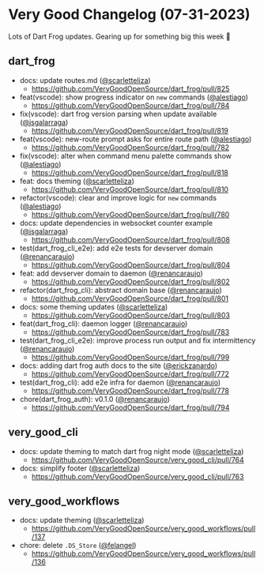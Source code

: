 # Very Good Changelog (07-31-2023)

Lots of Dart Frog updates. Gearing up for something big this week 👀

## dart_frog

- docs: update routes.md ([@scarletteliza](https://github.com/scarletteliza))
  - https://github.com/VeryGoodOpenSource/dart_frog/pull/825
- feat(vscode): show progress indicator on `new` commands ([@alestiago](https://github.com/alestiago))
  - https://github.com/VeryGoodOpenSource/dart_frog/pull/784
- fix(vscode): dart frog version parsing when update available ([@jsgalarraga](https://github.com/jsgalarraga))
  - https://github.com/VeryGoodOpenSource/dart_frog/pull/819
- feat(vscode): new-route prompt asks for entire route path ([@alestiago](https://github.com/alestiago))
  - https://github.com/VeryGoodOpenSource/dart_frog/pull/782
- fix(vscode): alter when command menu palette commands show ([@alestiago](https://github.com/alestiago))
  - https://github.com/VeryGoodOpenSource/dart_frog/pull/818
- feat: docs theming ([@scarletteliza](https://github.com/scarletteliza))
  - https://github.com/VeryGoodOpenSource/dart_frog/pull/810
- refactor(vscode): clear and improve logic for `new` commands ([@alestiago](https://github.com/alestiago))
  - https://github.com/VeryGoodOpenSource/dart_frog/pull/780
- docs: update dependencies in websocket counter example ([@jsgalarraga](https://github.com/jsgalarraga))
  - https://github.com/VeryGoodOpenSource/dart_frog/pull/808
- test(dart_frog_cli_e2e): add e2e tests for devserver domain ([@renancaraujo](https://github.com/renancaraujo))
  - https://github.com/VeryGoodOpenSource/dart_frog/pull/804
- feat: add devserver domain to daemon ([@renancaraujo](https://github.com/renancaraujo))
  - https://github.com/VeryGoodOpenSource/dart_frog/pull/802
- refactor(dart_frog_cli): abstract domain base ([@renancaraujo](https://github.com/renancaraujo))
  - https://github.com/VeryGoodOpenSource/dart_frog/pull/801
- docs: some theming updates ([@scarletteliza](https://github.com/scarletteliza))
  - https://github.com/VeryGoodOpenSource/dart_frog/pull/803
- feat(dart_frog_cli): daemon logger ([@renancaraujo](https://github.com/renancaraujo))
  - https://github.com/VeryGoodOpenSource/dart_frog/pull/783
- test(dart_frog_cli_e2e): improve process run output and fix intermittency ([@renancaraujo](https://github.com/renancaraujo))
  - https://github.com/VeryGoodOpenSource/dart_frog/pull/799
- docs: adding dart frog auth docs to the site ([@erickzanardo](https://github.com/erickzanardo))
  - https://github.com/VeryGoodOpenSource/dart_frog/pull/772
- test(dart_frog_cli): add e2e infra for daemon ([@renancaraujo](https://github.com/renancaraujo))
  - https://github.com/VeryGoodOpenSource/dart_frog/pull/778
- chore(dart_frog_auth): v0.1.0 ([@renancaraujo](https://github.com/renancaraujo))
  - https://github.com/VeryGoodOpenSource/dart_frog/pull/794

## very_good_cli

- docs: update theming to match dart frog night mode ([@scarletteliza](https://github.com/scarletteliza))
  - https://github.com/VeryGoodOpenSource/very_good_cli/pull/764
- docs: simplify footer ([@scarletteliza](https://github.com/scarletteliza))
  - https://github.com/VeryGoodOpenSource/very_good_cli/pull/763

## very_good_workflows

- docs: update theming ([@scarletteliza](https://github.com/scarletteliza))
  - https://github.com/VeryGoodOpenSource/very_good_workflows/pull/137
- chore: delete `.DS_Store` ([@felangel](https://github.com/felangel))
  - https://github.com/VeryGoodOpenSource/very_good_workflows/pull/136
